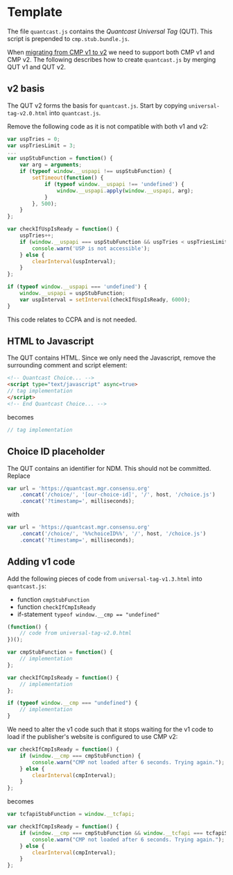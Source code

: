 # Template
The file `quantcast.js` contains the _Quantcast Universal Tag_ (QUT).
This script is prepended to `cmp.stub.bundle.js`.

When [migrating from CMP v1 to v2](/docs/CMP-V1-TO-V2.md) we need to support both CMP v1 and CMP v2.
The following describes how to create `quantcast.js` by merging QUT v1 and QUT v2.

## v2 basis
The QUT v2 forms the basis for `quantcast.js`.
Start by copying `universal-tag-v2.0.html` into `quantcast.js`.

Remove the following code as it is not compatible with both v1 and v2:
```js
var uspTries = 0;
var uspTriesLimit = 3;
...
var uspStubFunction = function() {
    var arg = arguments;
    if (typeof window.__uspapi !== uspStubFunction) {
        setTimeout(function() {
            if (typeof window.__uspapi !== 'undefined') {
                window.__uspapi.apply(window.__uspapi, arg);
            }
        }, 500);
    }
};

var checkIfUspIsReady = function() {
    uspTries++;
    if (window.__uspapi === uspStubFunction && uspTries < uspTriesLimit) {
        console.warn('USP is not accessible');
    } else {
        clearInterval(uspInterval);
    }
};

if (typeof window.__uspapi === 'undefined') {
    window.__uspapi = uspStubFunction;
    var uspInterval = setInterval(checkIfUspIsReady, 6000);
}
```
This code relates to CCPA and is not needed.

## HTML to Javascript
The QUT contains HTML. Since we only need the Javascript, remove the surrounding comment and script element:

```html
<!-- Quantcast Choice... -->
<script type="text/javascript" async=true>
// tag implementation
</script>
<!-- End Quantcast Choice... -->
```

becomes

```js
// tag implementation
```

## Choice ID placeholder
The QUT contains an identifier for NDM. This should not be committed.
Replace

```js
var url = 'https://quantcast.mgr.consensu.org'
    .concat('/choice/', '[our-choice-id]', '/', host, '/choice.js')
    .concat('?timestamp=', milliseconds);
```

with

```js
var url = 'https://quantcast.mgr.consensu.org'
    .concat('/choice/', '%%choiceID%%', '/', host, '/choice.js')
    .concat('?timestamp=', milliseconds);
```

## Adding v1 code
Add the following pieces of code from `universal-tag-v1.3.html` into `quantcast.js`:
- function `cmpStubFunction`
- function `checkIfCmpIsReady`
- if-statement `typeof window.__cmp == "undefined"`

```js
(function() {
	// code from universal-tag-v2.0.html
})();

var cmpStubFunction = function() {
    // implementation
};

var checkIfCmpIsReady = function() {
    // implementation
};

if (typeof window.__cmp === "undefined") {
    // implementation
}
```

We need to alter the v1 code such that it stops waiting for the v1 code to load if the publisher's website is configured to use CMP v2:

```js
var checkIfCmpIsReady = function() {
    if (window.__cmp === cmpStubFunction) {
        console.warn("CMP not loaded after 6 seconds. Trying again.");
    } else {
        clearInterval(cmpInterval);
    }
};
```

becomes

```js
var tcfapiStubFunction = window.__tcfapi;

var checkIfCmpIsReady = function() {
	if (window.__cmp === cmpStubFunction && window.__tcfapi === tcfapiStubFunction) {
		console.warn("CMP not loaded after 6 seconds. Trying again.");
	} else {
		clearInterval(cmpInterval);
	}
};
```
